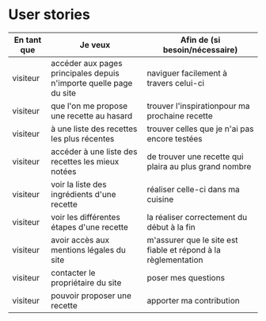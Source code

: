 # User stories

| En tant que | Je veux | Afin de (si besoin/nécessaire) |
|--|--|--|
| visiteur | accéder aux pages principales depuis n'importe quelle page du site | naviguer facilement à travers celui-ci |
| visiteur | que l'on me propose une recette au hasard | trouver l'inspirationpour ma prochaine recette |
| visiteur | à une liste des recettes les plus récentes | trouver celles que je n'ai pas encore testées |
| visiteur | accéder à une liste des recettes les mieux notées | de trouver une recette qui plaira au plus grand nombre |
| visiteur | voir la liste des ingrédients d'une recette | réaliser celle-ci dans ma cuisine |
| visiteur | voir les différentes étapes d'une recette | la réaliser correctement du début à la fin |
| visiteur | avoir accès aux mentions légales du site | m'assurer que le site est fiable et répond à la règlementation |
| visiteur | contacter le propriétaire du site | poser mes questions |
| visiteur | pouvoir proposer une recette | apporter ma contribution |
